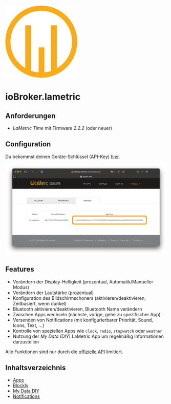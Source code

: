 ![Logo](../../admin/lametric.png)

# ioBroker.lametric

## Anforderungen

- *LaMetric Time* mit Firmware *2.2.2* (oder neuer)

## Configuration

Du bekommst deinen Geräte-Schlüssel (API-Key) [hier](https://developer.lametric.com/user/devices).

![api-key](./api-key.png)

## Features

- Verändern der Display-Helligkeit (prozentual, Automatik/Manueller Modus)
- Verändern der Lautstärke (prozentual)
- Konfiguration des Bildschirmschoners (aktivieren/deaktivieren, Zeitbasiert, wenn dunkel)
- Bluetooth aktivieren/deaktivieren, Bluetooth Name verändern
- Zwischen Apps wechseln (nächste, vorige, gehe zu spezifischer App)
- Versenden von Notifications (mit konfigurierbarer Priorität, Sound, Icons, Text, ...)
- Kontrolle von speziellen Apps wie ``clock``, ``radio``, ``stopwatch`` oder ``weather``
- Nutzung der *My Data (DIY)* LaMetric App um regelmäßig Informationen darzustellen

Alle Funktionen sind nur durch die [offizielle API](https://lametric-documentation.readthedocs.io/en/latest/reference-docs/lametric-time-reference.html) limitiert.

## Inhaltsverzeichnis

- [Apps](apps.md)
- [Blockly](blockly.md)
- [My Data DIY](my-data-diy.md)
- [Notifications](notifications.md)

